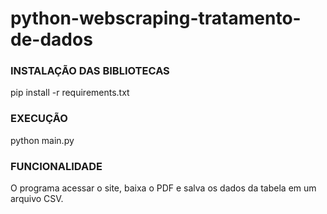 # python-webscraping-tratamento-de-dados

### INSTALAÇÃO DAS BIBLIOTECAS
 pip install -r requirements.txt
 
 ### EXECUÇÃO
 python main.py
 
 ### FUNCIONALIDADE
 O programa acessar o site, baixa o PDF e salva os dados da tabela em um arquivo CSV.
